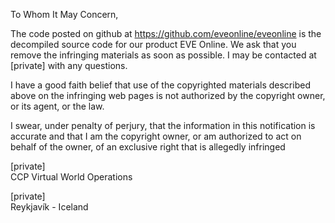 To Whom It May Concern,

The code posted on github at <https://github.com/eveonline/eveonline> is the decompiled source code for our product EVE Online. We ask that you remove the infringing materials as soon as possible. I may be contacted at [private] with any questions.

I have a good faith belief that use of the copyrighted materials described above on the infringing web pages is not authorized by the copyright owner, or its agent, or the law.

I swear, under penalty of perjury, that the information in this notification is accurate and that I am the copyright owner, or am authorized to act on behalf of the owner, of an exclusive right that is allegedly infringed


[private]  
CCP Virtual World Operations

[private]  
Reykjavík - Iceland
